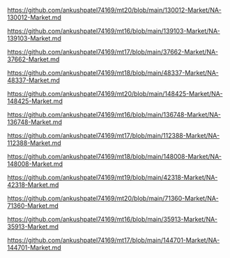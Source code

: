 <p><a href="https://github.com/ankushpatel74169/mt20/blob/main/130012-Market/NA-130012-Market.md">https://github.com/ankushpatel74169/mt20/blob/main/130012-Market/NA-130012-Market.md</a></p><p><a href="https://github.com/ankushpatel74169/mt16/blob/main/139103-Market/NA-139103-Market.md">https://github.com/ankushpatel74169/mt16/blob/main/139103-Market/NA-139103-Market.md</a></p><p><a href="https://github.com/ankushpatel74169/mt17/blob/main/37662-Market/NA-37662-Market.md">https://github.com/ankushpatel74169/mt17/blob/main/37662-Market/NA-37662-Market.md</a></p><p><a href="https://github.com/ankushpatel74169/mt18/blob/main/48337-Market/NA-48337-Market.md">https://github.com/ankushpatel74169/mt18/blob/main/48337-Market/NA-48337-Market.md</a></p><p><a href="https://github.com/ankushpatel74169/mt20/blob/main/148425-Market/NA-148425-Market.md">https://github.com/ankushpatel74169/mt20/blob/main/148425-Market/NA-148425-Market.md</a></p><p><a href="https://github.com/ankushpatel74169/mt16/blob/main/136748-Market/NA-136748-Market.md">https://github.com/ankushpatel74169/mt16/blob/main/136748-Market/NA-136748-Market.md</a></p><p><a href="https://github.com/ankushpatel74169/mt17/blob/main/112388-Market/NA-112388-Market.md">https://github.com/ankushpatel74169/mt17/blob/main/112388-Market/NA-112388-Market.md</a></p><p><a href="https://github.com/ankushpatel74169/mt18/blob/main/148008-Market/NA-148008-Market.md">https://github.com/ankushpatel74169/mt18/blob/main/148008-Market/NA-148008-Market.md</a></p><p><a href="https://github.com/ankushpatel74169/mt19/blob/main/42318-Market/NA-42318-Market.md">https://github.com/ankushpatel74169/mt19/blob/main/42318-Market/NA-42318-Market.md</a></p><p><a href="https://github.com/ankushpatel74169/mt20/blob/main/71360-Market/NA-71360-Market.md">https://github.com/ankushpatel74169/mt20/blob/main/71360-Market/NA-71360-Market.md</a></p><p><a href="https://github.com/ankushpatel74169/mt16/blob/main/35913-Market/NA-35913-Market.md">https://github.com/ankushpatel74169/mt16/blob/main/35913-Market/NA-35913-Market.md</a></p><p><a href="https://github.com/ankushpatel74169/mt17/blob/main/144701-Market/NA-144701-Market.md">https://github.com/ankushpatel74169/mt17/blob/main/144701-Market/NA-144701-Market.md</a></p>
